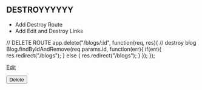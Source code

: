 ## DESTROYYYYYY
* Add Destroy Route
* Add Edit and Destroy Links

// DELETE ROUTE
app.delete("/blogs/:id", function(req, res){
    // destroy blog
    Blog.findByIdAndRemove(req.params.id, function(err){
        if(err){
            res.redirect("/blogs");
        } else {
            res.redirect("/blogs");
        }
    });
});

<a class="ui orange basic button" href="/blogs/<%= blog._id %>/edit">Edit</a>
      <form id="delete" action="/blogs/<%= blog._id %>?_method=DELETE" method="POST">
        <button class="ui red basic button">Delete</button>
